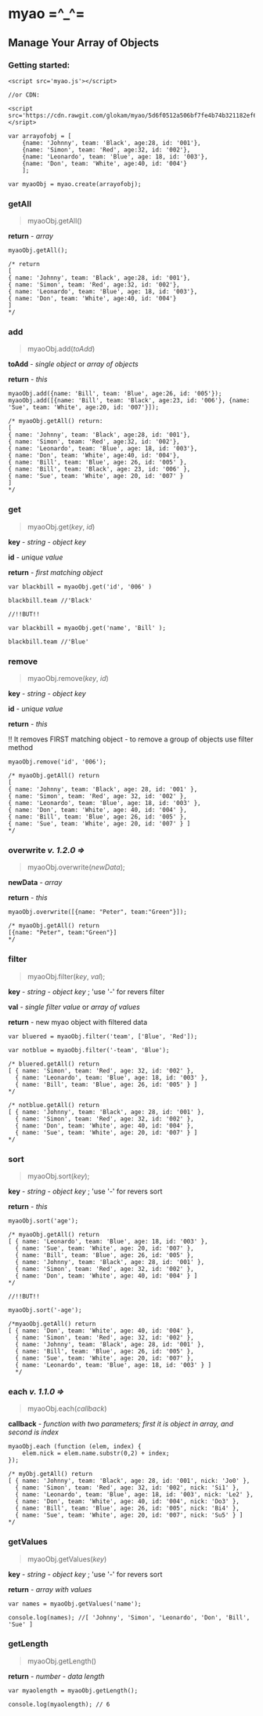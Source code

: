# myao =^_^=
## Manage Your Array of Objects

### Getting started:

```
<script src='myao.js'></script>

//or CDN:

<script src='https://cdn.rawgit.com/glokam/myao/5d6f0512a506bf7fe4b74b321182ef6af39605f8/public/javascript/myao.min.js'></sript>
```

```
var arrayofobj = [
    {name: 'Johnny', team: 'Black', age:28, id: '001'},
    {name: 'Simon', team: 'Red', age:32, id: '002'},
    {name: 'Leonardo', team: 'Blue', age: 18, id: '003'},
    {name: 'Don', team: 'White', age:40, id: '004'}
    ];

var myaoObj = myao.create(arrayofobj);
```

### getAll

> myaoObj.getAll()

**return** - *array*

```
myaoObj.getAll();

/* return
[
{ name: 'Johnny', team: 'Black', age:28, id: '001'},
{ name: 'Simon', team: 'Red', age:32, id: '002'},
{ name: 'Leonardo', team: 'Blue', age: 18, id: '003'},
{ name: 'Don', team: 'White', age:40, id: '004'}
]
*/
```

### add

> myaoObj.add(*toAdd*)

**toAdd** - *single object* or *array of objects*

**return** - *this*

```
myaoObj.add({name: 'Bill', team: 'Blue', age:26, id: '005'});
myaoObj.add([{name: 'Bill', team: 'Black', age:23, id: '006'}, {name: 'Sue', team: 'White', age:20, id: '007'}]);

/* myaoObj.getAll() return:
[ 
{ name: 'Johnny', team: 'Black', age:28, id: '001'},
{ name: 'Simon', team: 'Red', age:32, id: '002'},
{ name: 'Leonardo', team: 'Blue', age: 18, id: '003'},
{ name: 'Don', team: 'White', age:40, id: '004'},
{ name: 'Bill', team: 'Blue', age: 26, id: '005' },
{ name: 'Bill', team: 'Black', age: 23, id: '006' },
{ name: 'Sue', team: 'White', age: 20, id: '007' }
]
*/
```

### get

> myaoObj.get(*key*, *id*)

**key** - *string - object key*

**id** - *unique value*

**return** - *first matching object*

```
var blackbill = myaoObj.get('id', '006' )

blackbill.team //'Black'

//!!BUT!!

var blackbill = myaoObj.get('name', 'Bill' );

blackbill.team //'Blue'
```

### remove

> myaoObj.remove(*key*, *id*)

**key** - *string - object key*

**id** - *unique value*

**return** - *this*

!! It removes FIRST matching object - to remove a group of objects use filter method 

```
myaoObj.remove('id', '006');

/* myaoObj.getAll() return
[ 
{ name: 'Johnny', team: 'Black', age: 28, id: '001' },
{ name: 'Simon', team: 'Red', age: 32, id: '002' },
{ name: 'Leonardo', team: 'Blue', age: 18, id: '003' },
{ name: 'Don', team: 'White', age: 40, id: '004' },
{ name: 'Bill', team: 'Blue', age: 26, id: '005' },
{ name: 'Sue', team: 'White', age: 20, id: '007' } ]
*/
```
### overwrite *v. 1.2.0 =>*

>myaoObj.overwrite(*newData*);

**newData** - *array*

**return** - *this*

```
myaoObj.overwrite([{name: "Peter", team:"Green"}]);

/* myaoObj.getAll() return
[{name: "Peter", team:"Green"}]
*/
```

### filter

> myaoObj.filter(*key*, *val*);

**key** - *string - object key* ; 'use '-' for revers filter

**val** - *single filter value* or *array of values*

**return** - new myao object with filtered data

```
var bluered = myaoObj.filter('team', ['Blue', 'Red']);

var notblue = myaoObj.filter('-team', 'Blue');

/* bluered.getAll() return
[ { name: 'Simon', team: 'Red', age: 32, id: '002' },
  { name: 'Leonardo', team: 'Blue', age: 18, id: '003' },
  { name: 'Bill', team: 'Blue', age: 26, id: '005' } ]
*/

/* notblue.getAll() return
[ { name: 'Johnny', team: 'Black', age: 28, id: '001' },
  { name: 'Simon', team: 'Red', age: 32, id: '002' },
  { name: 'Don', team: 'White', age: 40, id: '004' },
  { name: 'Sue', team: 'White', age: 20, id: '007' } ]
*/
```

### sort

> myaoObj.sort(*key*);

**key** - *string - object key* ; 'use '-' for revers sort

**return** - *this*

```
myaoObj.sort('age');

/* myaoObj.getAll() return
[ { name: 'Leonardo', team: 'Blue', age: 18, id: '003' },
  { name: 'Sue', team: 'White', age: 20, id: '007' },
  { name: 'Bill', team: 'Blue', age: 26, id: '005' },
  { name: 'Johnny', team: 'Black', age: 28, id: '001' },
  { name: 'Simon', team: 'Red', age: 32, id: '002' },
  { name: 'Don', team: 'White', age: 40, id: '004' } ]
*/

//!!BUT!!

myaoObj.sort('-age');

/*myaoObj.getAll() return
[ { name: 'Don', team: 'White', age: 40, id: '004' },
  { name: 'Simon', team: 'Red', age: 32, id: '002' },
  { name: 'Johnny', team: 'Black', age: 28, id: '001' },
  { name: 'Bill', team: 'Blue', age: 26, id: '005' },
  { name: 'Sue', team: 'White', age: 20, id: '007' },
  { name: 'Leonardo', team: 'Blue', age: 18, id: '003' } ]
  */
```

### each  *v. 1.1.0 =>*

> myaoObj.each(*callback*)

**callback** - *function with two parameters; first it is object in array, and second is index*

```
myaoObj.each (function (elem, index) {
    elem.nick = elem.name.substr(0,2) + index; 
});

/* myObj.getAll() return
[ { name: 'Johnny', team: 'Black', age: 28, id: '001', nick: 'Jo0' },
  { name: 'Simon', team: 'Red', age: 32, id: '002', nick: 'Si1' },
  { name: 'Leonardo', team: 'Blue', age: 18, id: '003', nick: 'Le2' },
  { name: 'Don', team: 'White', age: 40, id: '004', nick: 'Do3' },
  { name: 'Bill', team: 'Blue', age: 26, id: '005', nick: 'Bi4' },
  { name: 'Sue', team: 'White', age: 20, id: '007', nick: 'Su5' } ]
*/
```

### getValues

> myaoObj.getValues(*key*)

**key** - *string - object key* ; 'use '-' for revers sort

**return** - *array with values*

```
var names = myaoObj.getValues('name');

console.log(names); //[ 'Johnny', 'Simon', 'Leonardo', 'Don', 'Bill', 'Sue' ]
```
### getLength

> myaoObj.getLength()

**return** - *number - data length*

```
var myaolength = myaoObj.getLength();

console.log(myaolength); // 6
```